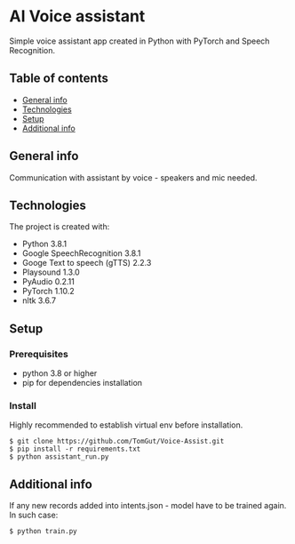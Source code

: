 # AI Voice assistant

Simple voice assistant app created in Python with PyTorch and Speech Recognition.

## Table of contents

* [General info](#general-info)
* [Technologies](#technologies)
* [Setup](#setup)
* [Additional info](#additional-info)

## General info

Communication with assistant by voice - speakers and mic needed.

## Technologies

The project is created with:
* Python 3.8.1
* Google SpeechRecognition 3.8.1
* Googe Text to speech (gTTS) 2.2.3
* Playsound 1.3.0
* PyAudio 0.2.11
* PyTorch 1.10.2
* nltk 3.6.7


## Setup

### Prerequisites

* python 3.8 or higher
* pip for dependencies installation

### Install
Highly recommended to establish virtual env before installation.

```
$ git clone https://github.com/TomGut/Voice-Assist.git
$ pip install -r requirements.txt
$ python assistant_run.py

```

## Additional info

If any new records added into intents.json - model have to be trained again.
In such case:

```
$ python train.py

```